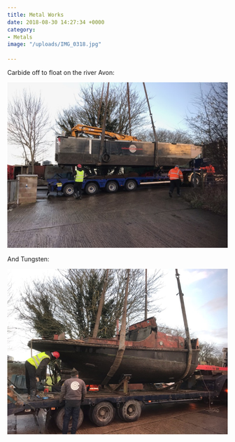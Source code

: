 ```yaml
---
title: Metal Works
date: 2018-08-30 14:27:34 +0000
category:
- Metals
image: "/uploads/IMG_0318.jpg"

---
```

Carbide off to float on the river Avon:

![](/uploads/IMG_0323.jpg)

And Tungsten:

![](/uploads/IMG_0318.jpg)